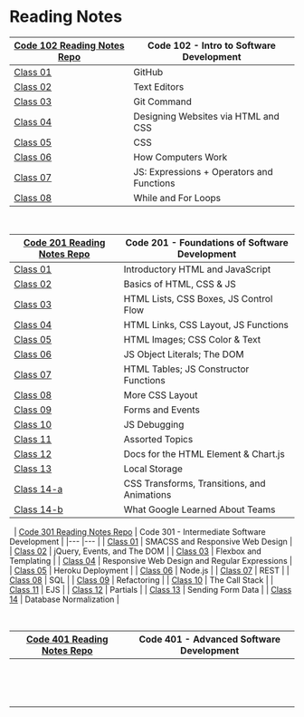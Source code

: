 # Reading Notes

|   [ Code 102 Reading Notes Repo](https://github.com/BasharNofal/reading-notes)	|   Code 102 - Intro to Software Development	|
|---	|---    |
|   [Class 01](https://basharnofal.github.io/reading-notes/assignment2/)	|   GitHub	|
|   [Class 02](https://basharnofal.github.io/reading-notes/class02/)	|   Text Editors	|
|   [Class 03](https://basharnofal.github.io/reading-notes/class03/)	|   Git Command	|
|   [Class 04](https://basharnofal.github.io/reading-notes/class04/)	|   Designing Websites via HTML and CSS	|
|   [Class 05](https://basharnofal.github.io/reading-notes/class05/)	|   CSS   |
|   [Class 06](https://basharnofal.github.io/reading-notes/class06/)	|   How Computers Work	|
|   [Class 07](https://basharnofal.github.io/reading-notes/class07/)	|   JS: Expressions + Operators and Functions	|
|   [Class 08](https://basharnofal.github.io/reading-notes/class08/)	|   While and For Loops	|

&nbsp;

|   [ Code 201 Reading Notes Repo](https://github.com/BasharNofal/reading-notes-201)	|   Code 201 - Foundations of Software Development	|
|---	|---    |
|   [Class 01](https://basharnofal.github.io/reading-notes-201/class01/)	|   Introductory HTML and JavaScript    |
|   [Class 02](https://basharnofal.github.io/reading-notes-201/class02/)	|   Basics of HTML, CSS & JS    |
|   [Class 03](https://basharnofal.github.io/reading-notes-201/class03/)	|   HTML Lists, CSS Boxes, JS Control Flow    |
|   [Class 04](https://basharnofal.github.io/reading-notes-201/class04/)	|   HTML Links, CSS Layout, JS Functions    |
|   [Class 05](https://basharnofal.github.io/reading-notes-201/class05/)	|   HTML Images; CSS Color & Text   |
|   [Class 06](https://basharnofal.github.io/reading-notes-201/class06/)	|   JS Object Literals; The DOM       |
|   [Class 07](https://basharnofal.github.io/reading-notes-201/class07/)	|   HTML Tables; JS Constructor Functions   |
|   [Class 08](https://basharnofal.github.io/reading-notes-201/class08/)	|   More CSS Layout    |
|   [Class 09](https://basharnofal.github.io/reading-notes-201/class09/)	|   Forms and Events    |
|   [Class 10](https://basharnofal.github.io/reading-notes-201/class10/)	|   JS Debugging    |
|   [Class 11](https://basharnofal.github.io/reading-notes-201/class11/)	|   Assorted Topics    |
|   [Class 12](https://basharnofal.github.io/reading-notes-201/class12/)	|   Docs for the HTML Element & Chart.js    |
|   [Class 13](https://basharnofal.github.io/reading-notes-201/class13/)	|   Local Storage
|   [Class 14-a](https://basharnofal.github.io/reading-notes-201/class14-a/)	|   CSS Transforms, Transitions, and Animations    |
|   [Class 14-b](https://basharnofal.github.io/reading-notes-201/class14-b/)	|   What Google Learned About Teams    |


&nbsp;
|   [ Code 301 Reading Notes Repo](https://github.com/BasharNofal/reading-notes-301)	|   Code 301 - Intermediate Software Development	|
|---	|---    |
|   [Class 01](https://basharnofal.github.io/reading-notes-301/class-01/)	|   SMACSS and Responsive Web Design	|
|   [Class 02](https://basharnofal.github.io/reading-notes-301/class-02/)	|   jQuery, Events, and The DOM	|
|   [Class 03](https://basharnofal.github.io/reading-notes-301/class-03/)	|   Flexbox and Templating	|
|   [Class 04](https://basharnofal.github.io/reading-notes-301/class-04/)	|   Responsive Web Design and Regular Expressions	|
|   [Class 05](https://basharnofal.github.io/reading-notes-301/class-05/)	|   Heroku Deployment   |
|   [Class 06](https://basharnofal.github.io/reading-notes-301/class-06/)	|   Node.js	|
|   [Class 07](https://basharnofal.github.io/reading-notes-301/class-07/)	|   REST	|
|   [Class 08](https://basharnofal.github.io/reading-notes-301/class-08/)	|   SQL	|
|   [Class 09](https://basharnofal.github.io/reading-notes-301/class-09/)	|   Refactoring	|
|   [Class 10](https://basharnofal.github.io/reading-notes-301/class-10/)	|   The Call Stack	|
|   [Class 11](https://basharnofal.github.io/reading-notes-301/class-11/)	|   EJS	|
|   [Class 12](https://basharnofal.github.io/reading-notes-301/class-12/)	|   Partials	|
|   [Class 13](https://basharnofal.github.io/reading-notes-301/class-13/)	|   Sending Form Data	|
|   [Class 14](https://basharnofal.github.io/reading-notes-301/class-14/)	|   Database Normalization  |

&nbsp;

|   [ Code 401 Reading Notes Repo](https://github.com/BasharNofal/reading-notes-401)	|   Code 401 - Advanced Software Development	|
|---	|---    |
|   	|   	|
|   	|   	|
|   	|   	|
|   	|   	|
|   	|   	|
|   	|   	|
|   	|   	|
|   	|   	|
|   	|   	|
|   	|   	|
|   	|   	|
|   	|   	|
|   	|   	|
|   	|   	|
